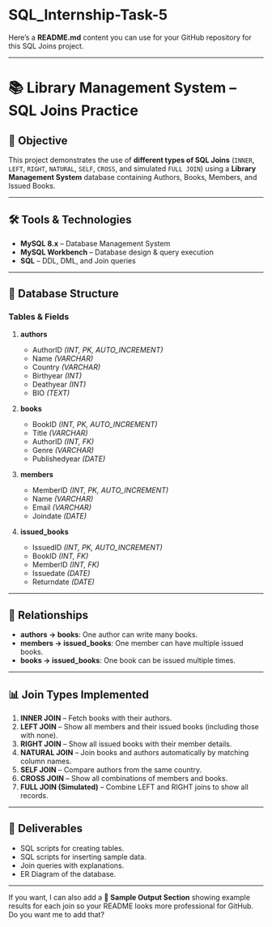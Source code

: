 # SQL_Internship-Task-5
Here’s a **README.md** content you can use for your GitHub repository for this SQL Joins project.

---

# 📚 Library Management System – SQL Joins Practice

## 📌 Objective

This project demonstrates the use of **different types of SQL Joins** (`INNER`, `LEFT`, `RIGHT`, `NATURAL`, `SELF`, `CROSS`, and simulated `FULL JOIN`) using a **Library Management System** database containing Authors, Books, Members, and Issued Books.

---

## 🛠️ Tools & Technologies

* **MySQL 8.x** – Database Management System
* **MySQL Workbench** – Database design & query execution
* **SQL** – DDL, DML, and Join queries

---

## 📁 Database Structure

### **Tables & Fields**

1. **authors**

   * AuthorID *(INT, PK, AUTO\_INCREMENT)*
   * Name *(VARCHAR)*
   * Country *(VARCHAR)*
   * Birthyear *(INT)*
   * Deathyear *(INT)*
   * BIO *(TEXT)*

2. **books**

   * BookID *(INT, PK, AUTO\_INCREMENT)*
   * Title *(VARCHAR)*
   * AuthorID *(INT, FK)*
   * Genre *(VARCHAR)*
   * Publishedyear *(DATE)*

3. **members**

   * MemberID *(INT, PK, AUTO\_INCREMENT)*
   * Name *(VARCHAR)*
   * Email *(VARCHAR)*
   * Joindate *(DATE)*

4. **issued\_books**

   * IssuedID *(INT, PK, AUTO\_INCREMENT)*
   * BookID *(INT, FK)*
   * MemberID *(INT, FK)*
   * Issuedate *(DATE)*
   * Returndate *(DATE)*

---

## 🔗 Relationships

* **authors → books**: One author can write many books.
* **members → issued\_books**: One member can have multiple issued books.
* **books → issued\_books**: One book can be issued multiple times.

---

## 📊 Join Types Implemented

1. **INNER JOIN** – Fetch books with their authors.
2. **LEFT JOIN** – Show all members and their issued books (including those with none).
3. **RIGHT JOIN** – Show all issued books with their member details.
4. **NATURAL JOIN** – Join books and authors automatically by matching column names.
5. **SELF JOIN** – Compare authors from the same country.
6. **CROSS JOIN** – Show all combinations of members and books.
7. **FULL JOIN (Simulated)** – Combine LEFT and RIGHT joins to show all records.

---

## 📌 Deliverables

* SQL scripts for creating tables.
* SQL scripts for inserting sample data.
* Join queries with explanations.
* ER Diagram of the database.

---

If you want, I can also add a **📜 Sample Output Section** showing example results for each join so your README looks more professional for GitHub.
Do you want me to add that?
